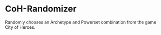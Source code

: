 # CoH-Randomizer
Randomly chooses an Archetype and Powerset combination from the game City of Heroes.
